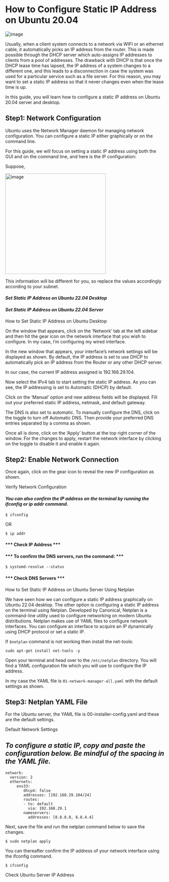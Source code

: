 # **How to Configure Static IP Address on Ubuntu 20.04**

![image](https://user-images.githubusercontent.com/65080702/215354246-17481ed9-935f-414d-a04e-34e2f8d2d82a.png)

Usually, when a client system connects to a network via WIFI or an ethernet cable, it automatically picks an IP address from the router. This is made possible through the DHCP server which auto-assigns IP addresses to clients from a pool of addresses. The drawback with DHCP is that once the DHCP lease time has lapsed, the IP address of a system changes to a different one, and this leads to a disconnection in case the system was used for a particular service such as a file server. For this reason, you may want to set a static IP address so that it never changes even when the lease time is up.

In this guide, you will learn how to configure a static IP address on Ubuntu 20.04 server and desktop.

## **Step1:  Network Configuration**


Ubuntu uses the Network Manager daemon for managing network configuration. You can configure a static IP either graphically or on the command line.

For this guide, we will focus on setting a static IP address using both the GUI and on the command line, and here is the IP configuration:

Suppose,

<img width="317" alt="image" src="https://user-images.githubusercontent.com/65080702/215354436-3d856f1e-22dc-4b18-b27b-c0546a19dc10.png">


This information will be different for you, so replace the values accordingly according to your subnet.

#### ***Set Static IP Address on Ubuntu 22.04 Desktop***

#### ***Set Static IP Address on Ubuntu 22.04 Server***

How to Set Static IP Address on Ubuntu Desktop

On the window that appears, click on the ‘Network’ tab at the left sidebar and then hit the gear icon on the network interface that you wish to configure. In my case, I’m configuring my wired interface.

In the new window that appears, your interface’s network settings will be displayed as shown. By default, the IP address is set to use DHCP to automatically pick an IP address from the Router or any other DHCP server.

In our case, the current IP address assigned is 192.168.29.104.



Now select the IPv4 tab to start setting the static IP address. As you can see, the IP addressing is set to Automatic (DHCP) by default.



Click on the ‘Manual’ option and new address fields will be displayed. Fill out your preferred static IP address, netmask, and default gateway.

The DNS is also set to automatic. To manually configure the DNS, click on the toggle to turn off Automatic DNS. Then provide your preferred DNS entries separated by a comma as shown.



Once all is done, click on the ‘Apply’ button at the top right corner of the window. For the changes to apply, restart the network interface by clicking on the toggle to disable it and enable it again.


## **Step2: Enable Network Connection**


Once again, click on the gear icon to reveal the new IP configuration as shown.

Verify Network Configuration

#### ***You can also confirm the IP address on the terminal by running the ifconfig or ip addr command.***

`$ ifconfig`



OR

`$ ip addr`



#### *** Check IP Address ***

#### *** To confirm the DNS servers, run the command: ***

`$ systemd-resolve --status`





 ####  *** Check DNS Servers ***

How to Set Static IP Address on Ubuntu Server Using Netplan

We have seen how we can configure a static IP address graphically on Ubuntu 22.04 desktop. The other option is configuring a static IP address on the terminal using Netplan. Developed by Canonical, Netplan is a command-line utility used to configure networking on modern Ubuntu distributions. Netplan makes use of YAML files to configure network interfaces. You can configure an interface to acquire an IP dynamically using DHCP protocol or set a static IP.

If `$netplan` command is not working then install the net-tools:

`sudo apt-get install net-tools -y`



Open your terminal and head over to the `/etc/netplan` directory. You will find a YAML configuration file which you will use to configure the IP address.

In my case the YAML file is `01-network-manager-all.yaml` with the default settings as shown.
## **Step3: Netplan YAML File**


For the Ubuntu server, the YAML file is 00-installer-config.yaml and these are the default settings.

Default Network Settings

## *To configure a static IP, copy and paste the configuration below. Be mindful of the spacing in the YAML file.*
```
network:
  version: 2
  ethernets:
     ens33:
        dhcp4: false
        addresses: [192.168.29.104/24]
        routes:
        - to: default
          via: 192.168.29.1
        nameservers:
          addresses: [8.8.8.8, 8.8.4.4]

```


Next, save the file and run the netplan command below to save the changes.

`$ sudo netplan apply`



You can thereafter confirm the IP address of your network interface using the ifconfig command.

`$ ifconfig` 

Check Ubuntu Server IP Address
